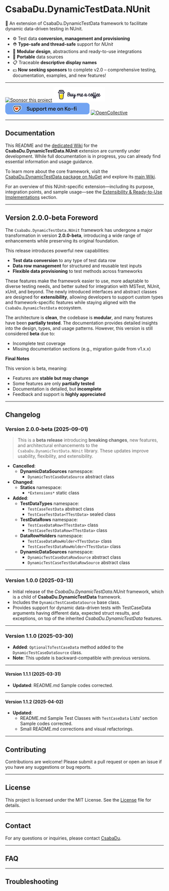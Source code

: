 # CsabaDu.DynamicTestData.NUnit

🎯 An extension of CsabaDu.DynamicTestData framework to facilitate dynamic data-driven testing in NUnit.  

- ⚙️ Test data **conversion, management and provisioning**
- ⛑️ **Type-safe and thread-safe** support for *NUnit*
- 🧩 **Modular design**, abstractions and ready-to-use integrations
- 💼 **Portable** data sources
- 📋 Traceable **descriptive display names**
- 💵 **Now seeking sponsors** to complete v2.0 – comprehensive testing, documentation, examples, and new features!

---

[![Sponsor this project](https://img.shields.io/badge/Sponsor_on_GitHub-💖-ff69b4?style=flat-square)](https://github.com/sponsors/CsabaDu) 
[![Buy me a coffee](https://raw.githubusercontent.com/CsabaDu/CsabaDu.DynamicTestData/refs/heads/master/_Images/white-button_15.png)](https://buymeacoffee.com/csabadu) 
[![Support Me a Ko-fi](https://raw.githubusercontent.com/CsabaDu/CsabaDu.DynamicTestData/refs/heads/master/_Images/SupportMeOnKofi_20.png)](https://ko-fi.com/csabadu) 
[![OpenCollective](https://opencollective.com/static/images/opencollectivelogo-footer-n.svg)](https://opencollective.com/csabadudynamictestdata)  

---

## Documentation

This README and the [dedicated Wiki](https://github.com/CsabaDu/CsabaDu.DynamicTestData.NUnit/wiki) for the **CsabaDu.DynamicTestData.NUnit** extension are currently under development. While full documentation is in progress, you can already find essential information and usage guidance.

To learn more about the core framework, visit the [CsabaDu.DynamicTestData package on NuGet](https://www.nuget.org/packages/CsabaDu.DynamicTestData/2.0.6-beta) and explore its [main Wiki](https://github.com/CsabaDu/CsabaDu.DynamicTestData/wiki).

For an overview of this NUnit-specific extension—including its purpose, integration points, and sample usage—see the [Extensibility & Ready-to-Use Implementations](https://github.com/CsabaDu/CsabaDu.DynamicTestData/wiki/02.08-%F0%9F%93%90-Extensibility-&-Ready-to-Use-Implementations#-nunit) section.

---

## Version 2.0.0-beta Foreword

The `CsabaDu.DynamicTestData.NUnit` framework has undergone a major transformation in version **2.0.0-beta**, introducing a wide range of enhancements while preserving its original foundation.

This release introduces powerful new capabilities:
- **Test data conversion** to any type of test data row
- **Data row management** for structured and reusable test inputs
- **Flexible data provisioning** to test methods across frameworks

These features make the framework easier to use, more adaptable to diverse testing needs, and better suited for integration with MSTest, NUnit, xUnit, and beyond. The newly introduced interfaces and abstract classes are designed for **extensibility**, allowing developers to support custom types and framework-specific features while staying aligned with the `CsabaDu.DynamicTestData` ecosystem.

The architecture is **clean**, the codebase is **modular**, and many features have been **partially tested**. The documentation provides detailed insights into the design, types, and usage patterns. However, this version is still considered **beta** due to:
- Incomplete test coverage
- Missing documentation sections (e.g., migration guide from v1.x.x)

**Final Notes**  

This version is beta, meaning:
  - Features are **stable but may change**  
  - Some features are only **partially tested**  
  - Documentation is detailed, but **incomplete**  
  - Feedback and support is **highly appreciated**  

---

## Changelog  

### **Version 2.0.0-beta** (2025-09-01)

> This is a **beta release** introducing **breaking changes**, new features, and architectural enhancements to the `CsabaDu.DynamicTestData.NUnit` library. These updates improve usability, flexibility, and extensibility.

- **Cancelled**:
  - **DynamicDataSources** namespace:
    - `DynamicTestCaseDataSource` abstract class
- **Changed**:
  - **Statics** namespace:
    - `*Extensions*` static class
- **Added**:
  - **TestDataTypes** namespace:
    - `TestCaseTestData` abstract class
    - `TestCaseTestData<TTestData>` sealed class
  - **TestDataRows** namespace:
    - `TestCaseDataRow<TTestData>` class
    - `TestCaseTestDataRow<TTestData>` class
  - **DataRowHolders** namespace:
    - `TestCaseDataRowHolder<TTestData>` class
    - `TestCaseTestDataRowHolder<TTestData>` class
  - **DynamicDataSources** namespace:
    - `DynamicTestCaseDataRowSource` abstract class
    - `DynamicTestCaseTestDataRowSource` abstract class

---

### **Version 1.0.0** (2025-03-13)  
- Initial release of the *CsabaDu.DynamicTestData.NUnit* framework, which is a child of **CsabaDu.DynamicTestData** framework.  
- Includes the `DynamicTestCaseDataSource` base class.  
- Provides support for dynamic data-driven tests with TestCaseData arguments having different data, expected struct results, and exceptions, on top of the inherited *CsabaDu.DynamicTestData* features.  

---
### **Version 1.1.0** (2025-03-30)  
- **Added**: `OptionalToTestCaseData` method added to the `DynamicTestCaseDataSource` class.  
- **Note**: This update is backward-compatible with previous versions.  

---
#### **Version 1.1.1** (2025-03-31)  
- **Updated**: README.md Sample codes corrected.  

---
#### **Version 1.1.2** (2025-04-02)  
- **Updated**:  
  - README.md Sample Test Classes with `TestCaseData` Lists' section Sample codes corrected.
  - Small README.md corrections and visual refactorings.

---

## Contributing

Contributions are welcome! Please submit a pull request or open an issue if you have any suggestions or bug reports.

---
## License

This project is licensed under the MIT License. See the [License](LICENSE.txt) file for details.

---
## Contact

For any questions or inquiries, please contact [CsabaDu](https://github.com/CsabaDu).

---
## FAQ

---
## Troubleshooting
